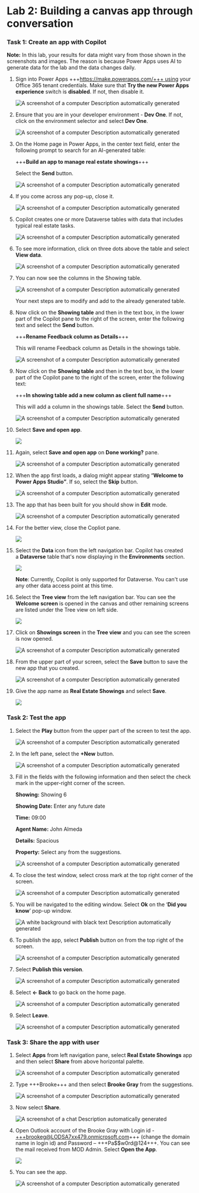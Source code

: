 # Lab 2: Building a canvas app through conversation 

### **Task 1: Create an app with Copilot**

**Note:** In this lab, your results for data might vary from those shown
in the screenshots and images. The reason is because Power Apps uses AI
to generate data for the lab and the data changes daily.

1.  Sign into Power
    Apps +++https://make.powerapps.com/+++ using
    your Office 365 tenant credentials. Make sure that **Try the new Power Apps experience** switch is **disabled**. If not, then disable it.

    ![A screenshot of a computer Description automatically generated](./media/image1.1.png)

2.  Ensure that you are in your developer environment - **Dev One**. If
    not, click on the environment selector and select **Dev One**.

     ![A screenshot of a computer Description automatically generated](./media/image1.png)

3.  On the Home page in Power Apps, in the center text field, enter the
    following prompt to search for an AI-generated table:

     +++**Build an app to manage real estate showings**+++
    
     Select the **Send** button.
    
     ![A screenshot of a computer Description automatically generated](./media/image2.png)

4.  If you come across any pop-up, close it.

     ![A screenshot of a computer Description automatically generated](./media/image3.png)

5.  Copilot creates one or more Dataverse tables with data that includes
    typical real estate tasks.

     ![A screenshot of a computer Description automatically generated](./media/image4.png)

6.  To see more information, click on three dots above the table and
    select **View data**.

     ![A screenshot of a computer Description automatically generated](./media/image5.png)

7.  You can now see the columns in the Showing table.

     ![A screenshot of a computer Description automatically generated](./media/image6.png)
    
     Your next steps are to modify and add to the already generated table.

8.  Now click on the **Showing table** and then in the text box, in the
    lower part of the Copilot pane to the right of the screen, enter the
    following text and select the **Send** button.

     +++**Rename Feedback column as Details**+++
    
     This will rename Feedback column as Details in the showings table.
    
     ![A screenshot of a computer Description automatically generated](./media/image7.png)

9.  Now click on the **Showing table** and then in the text box, in the
    lower part of the Copilot pane to the right of the screen, enter the
    following text:

     +++**In showing table add a new column as client full name**+++
    
     This will add a column in the showings table. Select
     the **Send** button.
    
     ![A screenshot of a computer Description automatically generated](./media/image8.png)

10. Select **Save and open app**.

     ![](./media/image9.png)

11. Again, select **Save and open app** on **Done working?** pane.

     ![A screenshot of a computer Description automatically generated](./media/image10.png)

12. When the app first loads, a dialog might appear stating “**Welcome
    to Power Apps Studio”**. If so, select the **Skip** button.

     ![A screenshot of a computer Description automatically generated](./media/image11.png)

13. The app that has been built for you should show in **Edit** mode.

     ![A screenshot of a computer Description automatically generated](./media/image12.png)

14. For the better view, close the Copliot pane.

     ![](./media/image13.png)

15. Select the **Data** icon from the left navigation bar. Copilot has
    created a **Dataverse** table that's now displaying in
    the **Environments** section.

     ![](./media/image14.png)
    
     **Note**: Currently, Copilot is only supported for Dataverse. You
     can't use any other data access point at this time.

16. Select the **Tree view** from the left navigation bar. You can see
    the **Welcome screen** is opened in the canvas and other remaining
    screens are listed under the Tree view on left side.

     ![](./media/image15.png)

17. Click on **Showings screen** in the **Tree view** and you can see
    the screen is now opened.

     ![A screenshot of a computer Description automatically generated](./media/image16.png)

18. From the upper part of your screen, select the **Save** button to
    save the new app that you created.

     ![A screenshot of a computer Description automatically generated](./media/image17.png)

19. Give the app name as **Real Estate Showings** and select **Save**.

     ![](./media/image18.png)

### **Task 2: Test the app**

1.  Select the **Play** button from the upper part of the screen to test
    the app.

     ![A screenshot of a computer Description automatically generated](./media/image19.png)

2.  In the left pane, select the **+New** button.

    ![A screenshot of a computer Description automatically generated](./media/image20.png)

3.  Fill in the fields with the following information and then select
    the check mark in the upper-right corner of the screen.

     **Showing:** Showing 6
    
     **Showing Date:** Enter any future date
    
     **Time:** 09:00
    
     **Agent Name:** John Almeda
    
     **Details:** Spacious
    
     **Property:** Select any from the suggestions.
    
     ![A screenshot of a computer Description automatically generated](./media/image21.png)

4.  To close the test window, select cross mark at the top right corner
    of the screen.

     ![A screenshot of a computer Description automatically generated](./media/image22.png)

5.  You will be navigated to the editing window. Select **Ok** on the
    ‘**Did you know**’ pop-up window.

     ![A white background with black text Description automatically generated](./media/image23.png)

6.  To publish the app, select **Publish** button on from the top right
    of the screen.

    ![A screenshot of a computer Description automatically generated](./media/image24.png)

7.  Select **Publish this version**.

    ![A screenshot of a computer Description automatically generated](./media/image25.png)

8.  Select **<- Back** to go back on the home page.

     ![A screenshot of a computer Description automatically generated](./media/image26.png)

9.  Select **Leave**.

     ![A screenshot of a computer Description automatically generated](./media/image27.png)

### **Task 3: Share the app with user**

1.  Select **Apps** from left navigation pane, select **Real Estate
    Showings** app and then select **Share** from above horizontal
    palette.

     ![A screenshot of a computer Description automatically generated](./media/image28.png)

2.  Type +++Brooke+++ and then select **Brooke Gray** from the suggestions.

    ![A screenshot of a computer Description automatically generated](./media/image3.2.1.png)

3.  Now select **Share**.

    ![A screenshot of a chat Description automatically generated](./media/image3.3.1.png)

4.  Open Outlook account of the Brooke Gray with Login id -
    +++brookeg@LODSA7xx479.onmicrosoft.com+++ (change the domain name in login id) and Password – +++Pa$$w0rd@124+++.
    You can see the mail received from MOD Admin. Select **Open the
    App**.

     ![](./media/image3.4.1.png)

5.  You can see the app.

    ![A screenshot of a computer Description automatically generated](./media/image32.png)
